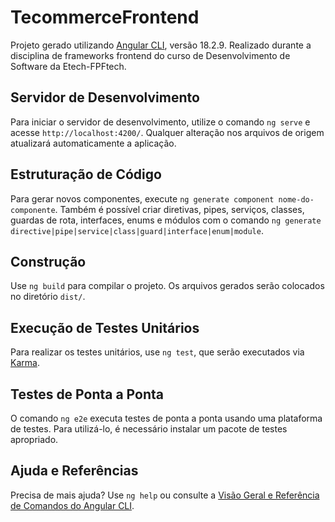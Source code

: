 # TecommerceFrontend

Projeto gerado utilizando [Angular CLI](https://github.com/angular/angular-cli), versão 18.2.9. Realizado durante a disciplina de frameworks frontend do curso de Desenvolvimento de Software da Etech-FPFtech.

## Servidor de Desenvolvimento

Para iniciar o servidor de desenvolvimento, utilize o comando `ng serve` e acesse `http://localhost:4200/`. Qualquer alteração nos arquivos de origem atualizará automaticamente a aplicação.

## Estruturação de Código

Para gerar novos componentes, execute `ng generate component nome-do-componente`. Também é possível criar diretivas, pipes, serviços, classes, guardas de rota, interfaces, enums e módulos com o comando `ng generate directive|pipe|service|class|guard|interface|enum|module`.

## Construção

Use `ng build` para compilar o projeto. Os arquivos gerados serão colocados no diretório `dist/`.

## Execução de Testes Unitários

Para realizar os testes unitários, use `ng test`, que serão executados via [Karma](https://karma-runner.github.io).

## Testes de Ponta a Ponta

O comando `ng e2e` executa testes de ponta a ponta usando uma plataforma de testes. Para utilizá-lo, é necessário instalar um pacote de testes apropriado.

## Ajuda e Referências

Precisa de mais ajuda? Use `ng help` ou consulte a [Visão Geral e Referência de Comandos do Angular CLI](https://angular.dev/tools/cli).
